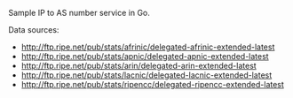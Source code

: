 Sample IP to AS number service in Go.

Data sources:
* http://ftp.ripe.net/pub/stats/afrinic/delegated-afrinic-extended-latest
* http://ftp.ripe.net/pub/stats/apnic/delegated-apnic-extended-latest
* http://ftp.ripe.net/pub/stats/arin/delegated-arin-extended-latest
* http://ftp.ripe.net/pub/stats/lacnic/delegated-lacnic-extended-latest
* http://ftp.ripe.net/pub/stats/ripencc/delegated-ripencc-extended-latest
